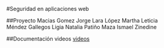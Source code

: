 #Seguridad en aplicaciones web

##Proyecto
Macias Gomez Jorge
Lara López Martha Leticia		
Méndez Gallegos Ligia Natalia
Patiño Maza Ismael Zinedine

##Documentación videos 
[videos](https://drive.google.com/drive/folders/1pHB1zS4b1_WDI-wTtMdnGhd2EhO1Q6G3?usp=sharin)
